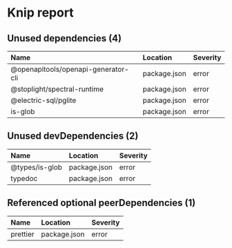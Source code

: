 # Knip report

## Unused dependencies (4)

| Name                                | Location     | Severity |
| :---------------------------------- | :----------- | :------- |
| @openapitools/openapi-generator-cli | package.json | error    |
| @stoplight/spectral-runtime         | package.json | error    |
| @electric-sql/pglite                | package.json | error    |
| is-glob                             | package.json | error    |

## Unused devDependencies (2)

| Name           | Location     | Severity |
| :------------- | :----------- | :------- |
| @types/is-glob | package.json | error    |
| typedoc        | package.json | error    |

## Referenced optional peerDependencies (1)

| Name     | Location     | Severity |
| :------- | :----------- | :------- |
| prettier | package.json | error    |

